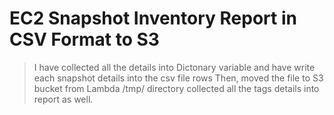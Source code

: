 # EC2 Snapshot Inventory Report in CSV Format to S3

> I have collected all the details into Dictonary variable and
> have write each snapshot details into the csv file rows
> Then, moved the file to S3 bucket from Lambda /tmp/ directory
> collected all the tags details into report as well.